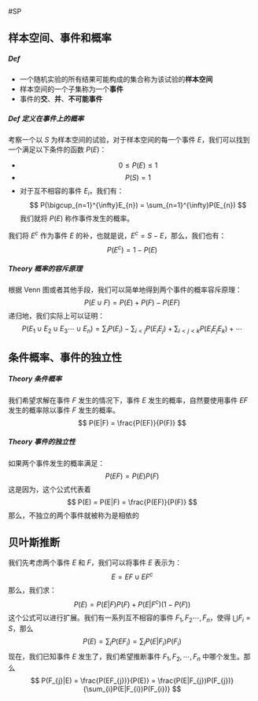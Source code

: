 #SP

## 样本空间、事件和概率

##### Def 
- 一个随机实验的所有结果可能构成的集合称为该试验的**样本空间** 
- 样本空间的一个子集称为一个**事件** 
- 事件的**交**、**并**、**不可能事件**

##### Def 定义在事件上的概率
考察一个以 $S$ 为样本空间的试验，对于样本空间的每一个事件 $E$，我们可以找到一个满足以下条件的函数 $P(E)$：
- $$
0 \le P(E) \le 1
$$
- $$
P(S) = 1
$$
- 对于互不相容的事件 $E_{i}$，我们有：
$$
P(\bigcup_{n=1}^{\infty}E_{n}) = \sum_{n=1}^{\infty}P(E_{n})
$$
我们就将 $P(E)$ 称作事件发生的概率。

我们将 $E^{c}$ 作为事件 $E$ 的补，也就是说，$E^{c}= S-E$，那么，我们也有：
$$
P(E^{c}) = 1 - P(E)
$$

##### Theory 概率的容斥原理
根据 Venn 图或者其他手段，我们可以简单地得到两个事件的概率容斥原理：
$$
P(E \cup F) = P(E)+P(F) - P(EF)
$$
递归地，我们实际上可以证明：
$$
P(E_{1}\cup E_{2} \cup E_{3} \cdots \cup E_{n}) = \sum_{i}P(E_{i}) - \sum_{i<j} P(E_{i}E_{j}) + \sum_{i<j<k} P(E_{i}E_{j}E_{k}) +\cdots 
$$


## 条件概率、事件的独立性

##### Theory 条件概率
我们希望求解在事件 $F$ 发生的情况下，事件 $E$ 发生的概率，自然要使用事件 $EF$ 发生的概率除以事件 $F$ 发生的概率。
$$
P(E|F) = \frac{P(EF)}{P(F)}
$$
##### Theory 事件的独立性
如果两个事件发生的概率满足：
$$
P(EF) = P(E)P(F)
$$
这是因为，这个公式代表着
$$
P(E) = P(E|F) =  \frac{P(EF)}{P(F)}
$$
那么，不独立的两个事件就被称为是相依的

## 贝叶斯推断

我们先考虑两个事件 $E$ 和 $F$，我们可以将事件 $E$ 表示为：
$$
E = EF \cup  EF^{c} 
$$
那么，我们求：
$$
P(E) = P(E|F) P(F) + P(E|F^{c})(1-P(F))
$$
这个公式可以进行扩展。我们有一系列互不相容的事件 $F_{1}, F_{2}\cdots ,F_{n}$，使得 $\bigcup F_{i}= S$，那么
$$
P(E) = \sum_{i}P(EF_{i}) = \sum_{i}P(E|F_{i})P(F_{i})
$$
现在，我们已知事件 $E$ 发生了，我们希望推断事件 $F_{1}, F_{2},\cdots ,F_{n}$ 中哪个发生。那么
$$
P(F_{j}|E) = \frac{P(EF_{j})}{P(E)} = \frac{P(E|F_{j})P(F_{j})}{\sum_{i}P(E|F_{i})P(F_{i})}
$$
